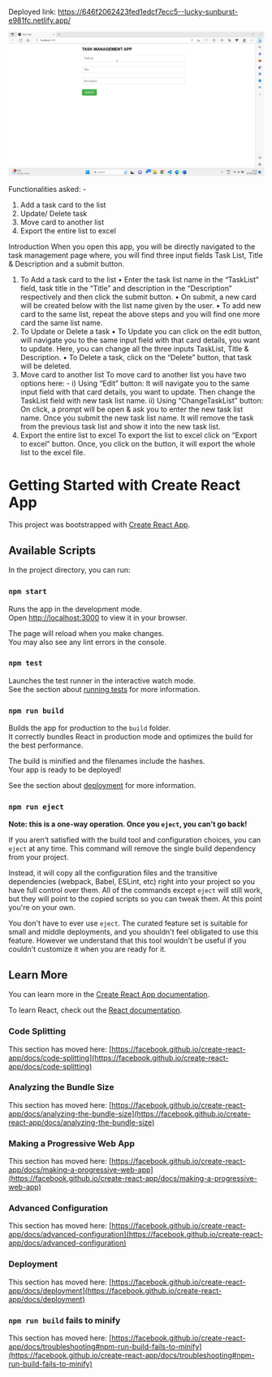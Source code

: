 Deployed link: https://646f2062423fed1edcf7ecc5--lucky-sunburst-e981fc.netlify.app/

![HomePageUI-1](HomePageUI-1.png)

Functionalities asked: -
1.	Add a task card to the list
2.	Update/ Delete task
3.	Move card to another list
4.	Export the entire list to excel

Introduction
When you open this app, you will be directly navigated to the task management page where, you will find three input fields Task List, Title & Description and a submit button.
1.	To Add a task card to the list
•	Enter the task list name in the “TaskList” field, task title in the “Title” and description in the “Description” respectively and then click the submit button.
•	On submit, a new card will be created below with the list name given by the user.
•	To add new card to the same list, repeat the above steps and you will find one more card the same list name.
2.	To Update or Delete a task 
•	To Update you can click on the edit button, will navigate you to the same input field with that card details, you want to update. Here, you can change all the three inputs TaskList, Title & Description.
•	To Delete a task, click on the “Delete” button, that task will be deleted.
3.	Move card to another list
To move card to another list you have two options here: -
i)	Using “Edit” button: It will navigate you to the same input field with that card details, you want to update. Then change the TaskList field with new task list name.
ii)	Using “ChangeTaskList” button: On click, a prompt will be open & ask you to enter the new task list name. Once you submit the new task list name. It will remove the task from the previous task list and show it into the new task list.
4.	Export the entire list to excel
To export the list to excel click on “Export to excel” button. Once, you click on the button, it will export the whole list to the excel file.


# Getting Started with Create React App

This project was bootstrapped with [Create React App](https://github.com/facebook/create-react-app).

## Available Scripts

In the project directory, you can run:

### `npm start`

Runs the app in the development mode.\
Open [http://localhost:3000](http://localhost:3000) to view it in your browser.

The page will reload when you make changes.\
You may also see any lint errors in the console.

### `npm test`

Launches the test runner in the interactive watch mode.\
See the section about [running tests](https://facebook.github.io/create-react-app/docs/running-tests) for more information.

### `npm run build`

Builds the app for production to the `build` folder.\
It correctly bundles React in production mode and optimizes the build for the best performance.

The build is minified and the filenames include the hashes.\
Your app is ready to be deployed!

See the section about [deployment](https://facebook.github.io/create-react-app/docs/deployment) for more information.

### `npm run eject`

**Note: this is a one-way operation. Once you `eject`, you can't go back!**

If you aren't satisfied with the build tool and configuration choices, you can `eject` at any time. This command will remove the single build dependency from your project.

Instead, it will copy all the configuration files and the transitive dependencies (webpack, Babel, ESLint, etc) right into your project so you have full control over them. All of the commands except `eject` will still work, but they will point to the copied scripts so you can tweak them. At this point you're on your own.

You don't have to ever use `eject`. The curated feature set is suitable for small and middle deployments, and you shouldn't feel obligated to use this feature. However we understand that this tool wouldn't be useful if you couldn't customize it when you are ready for it.

## Learn More

You can learn more in the [Create React App documentation](https://facebook.github.io/create-react-app/docs/getting-started).

To learn React, check out the [React documentation](https://reactjs.org/).

### Code Splitting

This section has moved here: [https://facebook.github.io/create-react-app/docs/code-splitting](https://facebook.github.io/create-react-app/docs/code-splitting)

### Analyzing the Bundle Size

This section has moved here: [https://facebook.github.io/create-react-app/docs/analyzing-the-bundle-size](https://facebook.github.io/create-react-app/docs/analyzing-the-bundle-size)

### Making a Progressive Web App

This section has moved here: [https://facebook.github.io/create-react-app/docs/making-a-progressive-web-app](https://facebook.github.io/create-react-app/docs/making-a-progressive-web-app)

### Advanced Configuration

This section has moved here: [https://facebook.github.io/create-react-app/docs/advanced-configuration](https://facebook.github.io/create-react-app/docs/advanced-configuration)

### Deployment

This section has moved here: [https://facebook.github.io/create-react-app/docs/deployment](https://facebook.github.io/create-react-app/docs/deployment)

### `npm run build` fails to minify

This section has moved here: [https://facebook.github.io/create-react-app/docs/troubleshooting#npm-run-build-fails-to-minify](https://facebook.github.io/create-react-app/docs/troubleshooting#npm-run-build-fails-to-minify)
